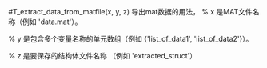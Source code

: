 #T_extract_data_from_matfile(x, y, z)
导出mat数据的用法，
% x 是MAT文件名称（例如 'data.mat'）。

% y 是包含多个变量名称的单元数组（例如 {'list_of_data1', 'list_of_data2'}）。

% z 是要保存的结构体文件名称 （例如 'extracted_struct'）